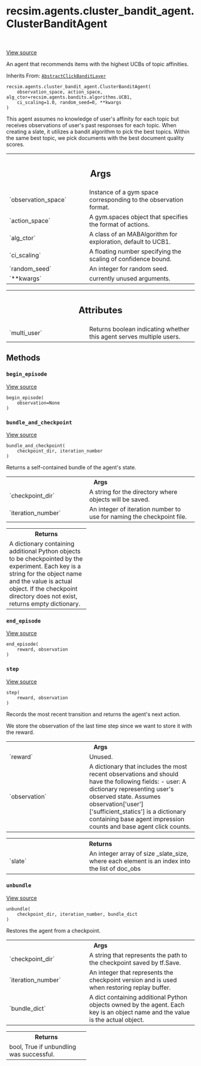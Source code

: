 <div itemscope itemtype="http://developers.google.com/ReferenceObject">
<meta itemprop="name" content="recsim.agents.cluster_bandit_agent.ClusterBanditAgent" />
<meta itemprop="path" content="Stable" />
<meta itemprop="property" content="__init__"/>
<meta itemprop="property" content="begin_episode"/>
<meta itemprop="property" content="bundle_and_checkpoint"/>
<meta itemprop="property" content="end_episode"/>
<meta itemprop="property" content="step"/>
<meta itemprop="property" content="unbundle"/>
</div>

# recsim.agents.cluster_bandit_agent.ClusterBanditAgent

<!-- Insert buttons and diff -->

<table class="tfo-notebook-buttons tfo-api" align="left">

</table>

<a target="_blank" href="https://github.com/google-research/recsim/tree/master/recsim/agents/cluster_bandit_agent.py">View
source</a>

An agent that recommends items with the highest UCBs of topic affinities.

Inherits From:
[`AbstractClickBanditLayer`](../../../recsim/agents/layers/abstract_click_bandit/AbstractClickBanditLayer.md)

<pre class="devsite-click-to-copy prettyprint lang-py tfo-signature-link">
<code>recsim.agents.cluster_bandit_agent.ClusterBanditAgent(
    observation_space, action_space, alg_ctor=recsim.agents.bandits.algorithms.UCB1,
    ci_scaling=1.0, random_seed=0, **kwargs
)
</code></pre>

<!-- Placeholder for "Used in" -->

This agent assumes no knowledge of user's affinity for each topic but receives
observations of user's past responses for each topic. When creating a slate, it
utilizes a bandit algorithm to pick the best topics. Within the same best topic,
we pick documents with the best document quality scores.

<!-- Tabular view -->

 <table class="responsive fixed orange">
<colgroup><col width="214px"><col></colgroup>
<tr><th colspan="2"><h2 class="add-link">Args</h2></th></tr>

<tr>
<td>
`observation_space`
</td>
<td>
Instance of a gym space corresponding to the
observation format.
</td>
</tr><tr>
<td>
`action_space`
</td>
<td>
A gym.spaces object that specifies the format of actions.
</td>
</tr><tr>
<td>
`alg_ctor`
</td>
<td>
A class of an MABAlgorithm for exploration, default to UCB1.
</td>
</tr><tr>
<td>
`ci_scaling`
</td>
<td>
A floating number specifying the scaling of confidence bound.
</td>
</tr><tr>
<td>
`random_seed`
</td>
<td>
An integer for random seed.
</td>
</tr><tr>
<td>
`**kwargs`
</td>
<td>
currently unused arguments.
</td>
</tr>
</table>

<!-- Tabular view -->

 <table class="responsive fixed orange">
<colgroup><col width="214px"><col></colgroup>
<tr><th colspan="2"><h2 class="add-link">Attributes</h2></th></tr>

<tr>
<td>
`multi_user`
</td>
<td>
Returns boolean indicating whether this agent serves multiple users.
</td>
</tr>
</table>

## Methods

<h3 id="begin_episode"><code>begin_episode</code></h3>

<a target="_blank" href="https://github.com/google-research/recsim/tree/master/recsim/agent.py">View
source</a>

<pre class="devsite-click-to-copy prettyprint lang-py tfo-signature-link">
<code>begin_episode(
    observation=None
)
</code></pre>

<h3 id="bundle_and_checkpoint"><code>bundle_and_checkpoint</code></h3>

<a target="_blank" href="https://github.com/google-research/recsim/tree/master/recsim/agent.py">View
source</a>

<pre class="devsite-click-to-copy prettyprint lang-py tfo-signature-link">
<code>bundle_and_checkpoint(
    checkpoint_dir, iteration_number
)
</code></pre>

Returns a self-contained bundle of the agent's state.

<!-- Tabular view -->

 <table class="responsive fixed orange">
<colgroup><col width="214px"><col></colgroup>
<tr><th colspan="2">Args</th></tr>

<tr>
<td>
`checkpoint_dir`
</td>
<td>
A string for the directory where objects will be saved.
</td>
</tr><tr>
<td>
`iteration_number`
</td>
<td>
An integer of iteration number to use for naming the
checkpoint file.
</td>
</tr>
</table>

<!-- Tabular view -->

 <table class="responsive fixed orange">
<colgroup><col width="214px"><col></colgroup>
<tr><th colspan="2">Returns</th></tr>
<tr class="alt">
<td colspan="2">
A dictionary containing additional Python objects to be checkpointed by
the experiment. Each key is a string for the object name and the value
is actual object. If the checkpoint directory does not exist, returns
empty dictionary.
</td>
</tr>

</table>

<h3 id="end_episode"><code>end_episode</code></h3>

<a target="_blank" href="https://github.com/google-research/recsim/tree/master/recsim/agent.py">View
source</a>

<pre class="devsite-click-to-copy prettyprint lang-py tfo-signature-link">
<code>end_episode(
    reward, observation
)
</code></pre>

<h3 id="step"><code>step</code></h3>

<a target="_blank" href="https://github.com/google-research/recsim/tree/master/recsim/agents/layers/abstract_click_bandit.py">View
source</a>

<pre class="devsite-click-to-copy prettyprint lang-py tfo-signature-link">
<code>step(
    reward, observation
)
</code></pre>

Records the most recent transition and returns the agent's next action.

We store the observation of the last time step since we want to store it with
the reward.

<!-- Tabular view -->

 <table class="responsive fixed orange">
<colgroup><col width="214px"><col></colgroup>
<tr><th colspan="2">Args</th></tr>

<tr>
<td>
`reward`
</td>
<td>
Unused.
</td>
</tr><tr>
<td>
`observation`
</td>
<td>
A dictionary that includes the most recent observations and
should have the following fields:
- user: A dictionary representing user's observed state. Assumes
observation['user']['sufficient_statics'] is a dictionary containing
base agent impression counts and base agent click counts.
</td>
</tr>
</table>

<!-- Tabular view -->

 <table class="responsive fixed orange">
<colgroup><col width="214px"><col></colgroup>
<tr><th colspan="2">Returns</th></tr>

<tr>
<td>
`slate`
</td>
<td>
An integer array of size _slate_size, where each element is an
index into the list of doc_obs
</td>
</tr>
</table>

<h3 id="unbundle"><code>unbundle</code></h3>

<a target="_blank" href="https://github.com/google-research/recsim/tree/master/recsim/agent.py">View
source</a>

<pre class="devsite-click-to-copy prettyprint lang-py tfo-signature-link">
<code>unbundle(
    checkpoint_dir, iteration_number, bundle_dict
)
</code></pre>

Restores the agent from a checkpoint.

<!-- Tabular view -->

 <table class="responsive fixed orange">
<colgroup><col width="214px"><col></colgroup>
<tr><th colspan="2">Args</th></tr>

<tr>
<td>
`checkpoint_dir`
</td>
<td>
A string that represents the path to the checkpoint saved
by tf.Save.
</td>
</tr><tr>
<td>
`iteration_number`
</td>
<td>
An integer that represents the checkpoint version and is
used when restoring replay buffer.
</td>
</tr><tr>
<td>
`bundle_dict`
</td>
<td>
A dict containing additional Python objects owned by the
agent. Each key is an object name and the value is the actual object.
</td>
</tr>
</table>

<!-- Tabular view -->

 <table class="responsive fixed orange">
<colgroup><col width="214px"><col></colgroup>
<tr><th colspan="2">Returns</th></tr>
<tr class="alt">
<td colspan="2">
bool, True if unbundling was successful.
</td>
</tr>

</table>
